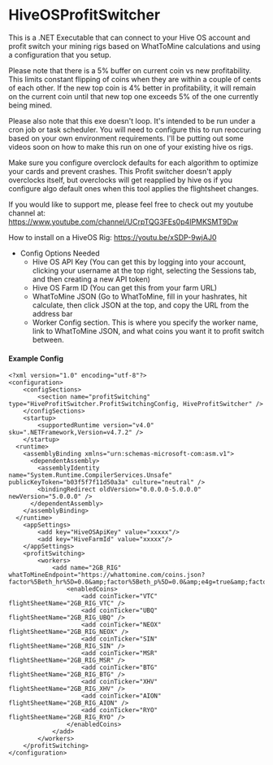 # HiveOSProfitSwitcher
This is a .NET Executable that can connect to your Hive OS account and profit switch your mining rigs based on WhatToMine calculations and using a configuration that you setup. 

Please note that there is a 5% buffer on current coin vs new profitability. This limits constant flipping of coins when they are within a couple of cents of each other. If the new top coin is 4% better in profitability, it will remain on the current coin until that new top one exceeds 5% of the one currently being mined.

Please also note that this exe doesn't loop. It's intended to be run under a cron job or task scheduler. You will need to configure this to run reoccuring based on your own environment requirements. I'll be putting out some videos soon on how to make this run on one of your existing hive os rigs.

Make sure you configure overclock defaults for each algorithm to optimize your cards and prevent crashes. This Profit switcher doesn't apply overclocks itself, but overclocks will get reapplied by hive os if you configure algo default ones when this tool applies the flightsheet changes.

If you would like to support me, please feel free to check out my youtube channel at: https://www.youtube.com/channel/UCrpTQG3FEs0p4IPMKSMT9Dw

How to install on a HiveOS Rig: https://youtu.be/xSDP-9wjAJ0

- Config Options Needed
  - Hive OS API Key (You can get this by logging into your account, clicking your username at the top right, selecting the Sessions tab, and then creating a new API token)
  - Hive OS Farm ID (You can get this from your farm URL)
  - WhatToMine JSON (Go to WhatToMine, fill in your hashrates, hit calculate, then click JSON at the top, and copy the URL from the address bar
  - Worker Config section. This is where you specify the worker name, link to WhatToMine JSON, and what coins you want it to profit switch between.
  
#### Example Config
```
<?xml version="1.0" encoding="utf-8"?>
<configuration>
	<configSections>
		<section name="profitSwitching" type="HiveProfitSwitcher.ProfitSwitchingConfig, HiveProfitSwitcher" />
	</configSections>
    <startup> 
        <supportedRuntime version="v4.0" sku=".NETFramework,Version=v4.7.2" />
    </startup>
  <runtime>
    <assemblyBinding xmlns="urn:schemas-microsoft-com:asm.v1">
      <dependentAssembly>
        <assemblyIdentity name="System.Runtime.CompilerServices.Unsafe" publicKeyToken="b03f5f7f11d50a3a" culture="neutral" />
        <bindingRedirect oldVersion="0.0.0.0-5.0.0.0" newVersion="5.0.0.0" />
      </dependentAssembly>
    </assemblyBinding>
  </runtime>
	<appSettings>
		<add key="HiveOSApiKey" value="xxxxx"/>
		<add key="HiveFarmId" value="xxxxx"/>
	</appSettings>
	<profitSwitching>
		<workers>
			<add name="2GB_RIG" whatToMineEndpoint="https://whattomine.com/coins.json?factor%5Beth_hr%5D=0.0&amp;factor%5Beth_p%5D=0.0&amp;e4g=true&amp;factor%5Be4g_hr%5D=122.8&amp;factor%5Be4g_p%5D=370.0&amp;zh=true&amp;factor%5Bzh_hr%5D=96.0&amp;factor%5Bzh_p%5D=358.0&amp;cnh=true&amp;factor%5Bcnh_hr%5D=2500.0&amp;factor%5Bcnh_p%5D=285.0&amp;cng=true&amp;factor%5Bcng_hr%5D=2774.0&amp;factor%5Bcng_p%5D=365.0&amp;cnf=true&amp;factor%5Bcnf_hr%5D=7700.0&amp;factor%5Bcnf_p%5D=340.0&amp;factor%5Bcx_hr%5D=0.0&amp;factor%5Bcx_p%5D=0.0&amp;eqa=true&amp;factor%5Beqa_hr%5D=400.0&amp;factor%5Beqa_p%5D=315.0&amp;factor%5Bcc_hr%5D=999.0&amp;factor%5Bcc_p%5D=0.0&amp;factor%5Bcr29_hr%5D=999.0&amp;factor%5Bcr29_p%5D=0.0&amp;factor%5Bct31_hr%5D=1.4&amp;factor%5Bct31_p%5D=440.0&amp;factor%5Bct32_hr%5D=0.4&amp;factor%5Bct32_p%5D=440.0&amp;factor%5Beqb_hr%5D=58.0&amp;factor%5Beqb_p%5D=480.0&amp;factor%5Brmx_hr%5D=1560.0&amp;factor%5Brmx_p%5D=320.0&amp;factor%5Bns_hr%5D=2800.0&amp;factor%5Bns_p%5D=560.0&amp;factor%5Bal_hr%5D=222.0&amp;factor%5Bal_p%5D=440.0&amp;factor%5Bops_hr%5D=0.0&amp;factor%5Bops_p%5D=0.0&amp;factor%5Beqz_hr%5D=999.0&amp;factor%5Beqz_p%5D=440.0&amp;factor%5Bzlh_hr%5D=50.0&amp;factor%5Bzlh_p%5D=400.0&amp;kpw=true&amp;factor%5Bkpw_hr%5D=48.6&amp;factor%5Bkpw_p%5D=321.0&amp;factor%5Bppw_hr%5D=31.2&amp;factor%5Bppw_p%5D=520.0&amp;x25x=true&amp;factor%5Bx25x_hr%5D=2.68&amp;factor%5Bx25x_p%5D=191.0&amp;factor%5Bfpw_hr%5D=0.0&amp;factor%5Bfpw_p%5D=0.0&amp;vh=true&amp;factor%5Bvh_hr%5D=2.6&amp;factor%5Bvh_p%5D=391.0&amp;factor%5Bcost%5D=0.1&amp;factor%5Bcost_currency%5D=USD&amp;sort=Profitability24&amp;volume=0&amp;revenue=24h&amp;factor%5Bexchanges%5D%5B%5D=&amp;factor%5Bexchanges%5D%5B%5D=binance&amp;factor%5Bexchanges%5D%5B%5D=bitfinex&amp;factor%5Bexchanges%5D%5B%5D=bitforex&amp;factor%5Bexchanges%5D%5B%5D=bittrex&amp;factor%5Bexchanges%5D%5B%5D=coinex&amp;factor%5Bexchanges%5D%5B%5D=dove&amp;factor%5Bexchanges%5D%5B%5D=exmo&amp;factor%5Bexchanges%5D%5B%5D=gate&amp;factor%5Bexchanges%5D%5B%5D=graviex&amp;factor%5Bexchanges%5D%5B%5D=hitbtc&amp;factor%5Bexchanges%5D%5B%5D=hotbit&amp;factor%5Bexchanges%5D%5B%5D=ogre&amp;factor%5Bexchanges%5D%5B%5D=poloniex&amp;factor%5Bexchanges%5D%5B%5D=stex&amp;dataset=Main">
				<enabledCoins>
					<add coinTicker="VTC" flightSheetName="2GB_RIG_VTC" />
					<add coinTicker="UBQ" flightSheetName="2GB_RIG_UBQ" />
					<add coinTicker="NEOX" flightSheetName="2GB_RIG_NEOX" />
					<add coinTicker="SIN" flightSheetName="2GB_RIG_SIN" />
					<add coinTicker="MSR" flightSheetName="2GB_RIG_MSR" />
					<add coinTicker="BTG" flightSheetName="2GB_RIG_BTG" />
					<add coinTicker="XHV" flightSheetName="2GB_RIG_XHV" />
					<add coinTicker="AION" flightSheetName="2GB_RIG_AION" />
					<add coinTicker="RYO" flightSheetName="2GB_RIG_RYO" />
				</enabledCoins>
			</add>
		</workers>
	</profitSwitching>
</configuration>
```
